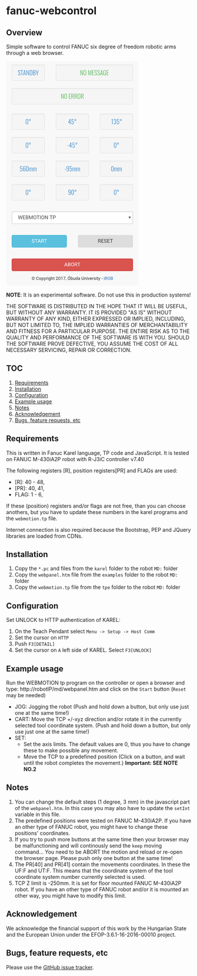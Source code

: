 # fanuc-webcontrol

## Overview
Simple software to control FANUC six degree of freedom robotic arms through a web browser.

![Image of fanuc-webcontrol](preview.png)

**NOTE**: It is an experimental software. Do not use this in production systems!

THE SOFTWARE IS DISTRIBUTED IN THE HOPE THAT IT WILL BE USEFUL, BUT WITHOUT ANY WARRANTY. IT IS PROVIDED "AS IS" WITHOUT WARRANTY OF ANY KIND, EITHER EXPRESSED OR IMPLIED, INCLUDING, BUT NOT LIMITED TO, THE IMPLIED WARRANTIES OF MERCHANTABILITY AND FITNESS FOR A PARTICULAR PURPOSE. THE ENTIRE RISK AS TO THE QUALITY AND PERFORMANCE OF THE SOFTWARE IS WITH YOU. SHOULD THE SOFTWARE PROVE DEFECTIVE, YOU ASSUME THE COST OF ALL NECESSARY SERVICING, REPAIR OR CORRECTION.

## TOC
1. [Requirements](#requirements)
2. [Installation](#installation)
3. [Configuration](#configuration)
4. [Example usage](#example-usage)
5. [Notes](#notes)
6. [Acknowledgement](#acknowledgement)
7. [Bugs, feature requests, etc](#bugs-feature-requests-etc)

## Requirements
This is written in Fanuc Karel language, TP code and JavaScript. It is tested on FANUC M-430iA2P robot with R-J3iC controller v7.40

The following registers [R], position registers[PR] and FLAGs are used:
- [R]: 40 - 48,
- [PR]: 40, 41,
- FLAG: 1 - 6,

If these (position) registers and/or flags are not free, than you can choose anothers, but you have to update these numbers in the karel programs and the `webmotion.tp` file.

Internet connection is also required because the Bootstrap, PEP and JQuery libraries are loaded from CDNs.

## Installation
1. Copy the `*.pc` and files from the `karel` folder to the robot `MD:` folder
2. Copy the `webpanel.htm` file from the `examples` folder to the robot `MD:` folder
3. Copy the `webmotion.tp` file from the `tpe` folder to the robot `MD:` folder

## Configuration
Set UNLOCK to HTTP authentication of KAREL: 
1. On the Teach Pendant select `Menu -> Setup -> Host Comm`
2. Set the cursor on `HTTP`
3. Push `F3[DETAIL]`
4. Set the cursor on `A` left side of KAREL. Select `F3[UNLOCK]`

## Example usage
Run the WEBMOTION tp program on the controller or open a browser and type: http://robotIP/md/webpanel.htm and click on the `Start` button (`Reset` may be needed)
- JOG: Jogging the robot (Push and hold down a button, but only use just one at the same time!)
- CART: Move the TCP +/-xyz direction and/or rotate it in the currently selected tool coordinate system. (Push and hold down a button, but only use just one at the same time!)
- SET: 
  * Set the axis limits. The default values are 0, thus you have to change these to make possible any movement.
  * Move the TCP to a predefined position (Click on a button, and wait until the robot completes the movement.) **Important: SEE NOTE NO.2**

## Notes
1. You can change the default steps (1 degree, 3 mm) in the javascript part of the `webpanel.htm`. In this case you may also have to update the `setInt` variable in this file.
2. The predefined positions were tested on FANUC M-430iA2P. If you have an other type of FANUC robot, you might have to change these positions' coordinates.
3. If you try to push more buttons at the same time then your browser may be malfunctioning and will continously send the `keep` moving command... You need to be ABORT the motion and reload or re-open the browser page. Please push only one button at the same time!
4. The PR[40] and PR[41] contain the movements coordinates. In these the UF:F and UT:F. This means that the coordinate system of the tool coordinate system number currently selected is used.
5. TCP Z limit is -250mm. It is set for floor mounted FANUC M-430iA2P robot. If you have an other type of FANUC robot and/or it is mounted an other way, you might have to modify this limit.

## Acknowledgement
We acknowledge the financial support of this work by the Hungarian State and the European Union under the  EFOP-3.6.1-16-2016-00010 project.

## Bugs, feature requests, etc
Please use the [GitHub issue tracker][].

[GitHub issue tracker]: https://github.com/ABC-iRobotics/fanuc-webcontrol/issues